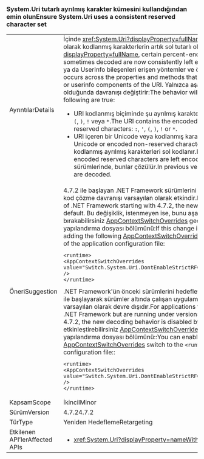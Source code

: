### <a name="ensure-systemuri-uses-a-consistent-reserved-character-set"></a><span data-ttu-id="5c473-101">System.Uri tutarlı ayrılmış karakter kümesini kullandığından emin olun</span><span class="sxs-lookup"><span data-stu-id="5c473-101">Ensure System.Uri uses a consistent reserved character set</span></span>

|   |   |
|---|---|
|<span data-ttu-id="5c473-102">Ayrıntılar</span><span class="sxs-lookup"><span data-stu-id="5c473-102">Details</span></span>|<span data-ttu-id="5c473-103">İçinde <xref:System.Uri?displayProperty=fullName>bazı bazen çözülmüş yüzde olarak kodlanmış karakterlerin artık sol tutarlı olarak kodlanır.</span><span class="sxs-lookup"><span data-stu-id="5c473-103">In <xref:System.Uri?displayProperty=fullName>, certain percent-encoded characters that were sometimes decoded are now consistently left encoded.</span></span> <span data-ttu-id="5c473-104">Bu URI'ın yol, sorgu, parça ya da UserInfo bileşenleri erişen yöntemler ve özellikleri arasında oluşur.</span><span class="sxs-lookup"><span data-stu-id="5c473-104">This occurs across the properties and methods that access the path, query, fragment, or userinfo components of the URI.</span></span> <span data-ttu-id="5c473-105">Yalnızca aşağıdakilerin her ikisi de true olduğunda davranışı değiştirir:</span><span class="sxs-lookup"><span data-stu-id="5c473-105">The behavior will change only when both of the following are true:</span></span><ul><li><span data-ttu-id="5c473-106">URI kodlanmış biçiminde şu ayrılmış karakterlerden herhangi birini içeriyor: <code>:</code>, <code>'</code>, <code>(</code>, <code>)</code>, <code>!</code> veya <code>\*</code>.</span><span class="sxs-lookup"><span data-stu-id="5c473-106">The URI contains the encoded form of any of the following reserved characters: <code>:</code>, <code>'</code>, <code>(</code>, <code>)</code>, <code>!</code> or <code>\*</code>.</span></span></li><li><span data-ttu-id="5c473-107">URI içeren bir Unicode veya kodlanmış karakter ayrılmamış.</span><span class="sxs-lookup"><span data-stu-id="5c473-107">The URI contains a Unicode or encoded non-reserved character.</span></span> <span data-ttu-id="5c473-108">Yukarıdaki her ikisi de doğruysa kodlanmış ayrılmış karakterleri sol kodlanır.</span><span class="sxs-lookup"><span data-stu-id="5c473-108">If both of the above are true, the encoded reserved characters are left encoded.</span></span> <span data-ttu-id="5c473-109">Önceki .NET Framework sürümlerinde, bunlar çözülür.</span><span class="sxs-lookup"><span data-stu-id="5c473-109">In previous versions of the .NET Framework, they are decoded.</span></span></li></ul>|
|<span data-ttu-id="5c473-110">Öneri</span><span class="sxs-lookup"><span data-stu-id="5c473-110">Suggestion</span></span>|<span data-ttu-id="5c473-111">4.7.2 ile başlayan .NET Framework sürümlerini hedefleyen uygulamalar için yeni kod çözme davranışı varsayılan olarak etkindir.</span><span class="sxs-lookup"><span data-stu-id="5c473-111">For applications that target versions of .NET Framework starting with 4.7.2, the new decoding behavior is enabled by default.</span></span> <span data-ttu-id="5c473-112">Bu değişiklik, istenmeyen ise, bunu aşağıdaki ekleyerek devre dışı bırakabilirsiniz [AppContextSwitchOverrides](~/docs/framework/configure-apps/file-schema/runtime/appcontextswitchoverrides-element.md) geçin <code>&lt;runtime&gt;</code> uygulama yapılandırma dosyası bölümünü:</span><span class="sxs-lookup"><span data-stu-id="5c473-112">If this change is undesirable, you can disable it by adding the following [AppContextSwitchOverrides](~/docs/framework/configure-apps/file-schema/runtime/appcontextswitchoverrides-element.md) switch to the <code>&lt;runtime&gt;</code> section of the application configuration file:</span></span><pre><code class="lang-xml">&lt;runtime&gt;&#13;&#10;&lt;AppContextSwitchOverrides value=&quot;Switch.System.Uri.DontEnableStrictRFC3986ReservedCharacterSets=true&quot; /&gt;&#13;&#10;&lt;/runtime&gt;&#13;&#10;</code></pre><span data-ttu-id="5c473-113">.NET Framework'ün önceki sürümlerini hedefleyen ancak 4.7.2 .NET Framework ile başlayarak sürümler altında çalışan uygulamalar için yeni kod çözme davranışı varsayılan olarak devre dışıdır.</span><span class="sxs-lookup"><span data-stu-id="5c473-113">For applications that target earlier versions of the .NET Framework but are running under versions starting with .NET Framework 4.7.2, the new decoding behavior is disabled by default.</span></span> <span data-ttu-id="5c473-114">Aşağıdakileri ekleyerek etkinleştirebilirsiniz [AppContextSwitchOverrides](~/docs/framework/configure-apps/file-schema/runtime/appcontextswitchoverrides-element.md) geçin <code>&lt;runtime&gt;</code> uygulama yapılandırma dosyası bölümünü::</span><span class="sxs-lookup"><span data-stu-id="5c473-114">You can enable it by adding the following [AppContextSwitchOverrides](~/docs/framework/configure-apps/file-schema/runtime/appcontextswitchoverrides-element.md) switch to the <code>&lt;runtime&gt;</code> section of the application configuration file::</span></span><pre><code class="lang-xml">&lt;runtime&gt;&#13;&#10;&lt;AppContextSwitchOverrides value=&quot;Switch.System.Uri.DontEnableStrictRFC3986ReservedCharacterSets=false&quot; /&gt;&#13;&#10;&lt;/runtime&gt;&#13;&#10;</code></pre>|
|<span data-ttu-id="5c473-115">Kapsam</span><span class="sxs-lookup"><span data-stu-id="5c473-115">Scope</span></span>|<span data-ttu-id="5c473-116">İkincil</span><span class="sxs-lookup"><span data-stu-id="5c473-116">Minor</span></span>|
|<span data-ttu-id="5c473-117">Sürüm</span><span class="sxs-lookup"><span data-stu-id="5c473-117">Version</span></span>|<span data-ttu-id="5c473-118">4.7.2</span><span class="sxs-lookup"><span data-stu-id="5c473-118">4.7.2</span></span>|
|<span data-ttu-id="5c473-119">Tür</span><span class="sxs-lookup"><span data-stu-id="5c473-119">Type</span></span>|<span data-ttu-id="5c473-120">Yeniden Hedefleme</span><span class="sxs-lookup"><span data-stu-id="5c473-120">Retargeting</span></span>|
|<span data-ttu-id="5c473-121">Etkilenen API’ler</span><span class="sxs-lookup"><span data-stu-id="5c473-121">Affected APIs</span></span>|<ul><li><xref:System.Uri?displayProperty=nameWithType></li></ul>|

